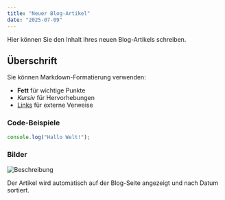 ```yaml
---
title: "Neuer Blog-Artikel"
date: "2025-07-09"
---
```


Hier können Sie den Inhalt Ihres neuen Blog-Artikels schreiben.

## Überschrift

Sie können Markdown-Formatierung verwenden:

- **Fett** für wichtige Punkte
- *Kursiv* für Hervorhebungen
- [Links](https://example.com) für externe Verweise

### Code-Beispiele

```javascript
console.log("Hallo Welt!");
```

### Bilder

![Beschreibung](pfad/zum/bild.jpg)

Der Artikel wird automatisch auf der Blog-Seite angezeigt und nach Datum sortiert. 